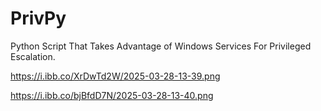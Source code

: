 # PrivPy
Python Script That Takes Advantage of Windows Services For Privileged Escalation. 

https://i.ibb.co/XrDwTd2W/2025-03-28-13-39.png

https://i.ibb.co/bjBfdD7N/2025-03-28-13-40.png



